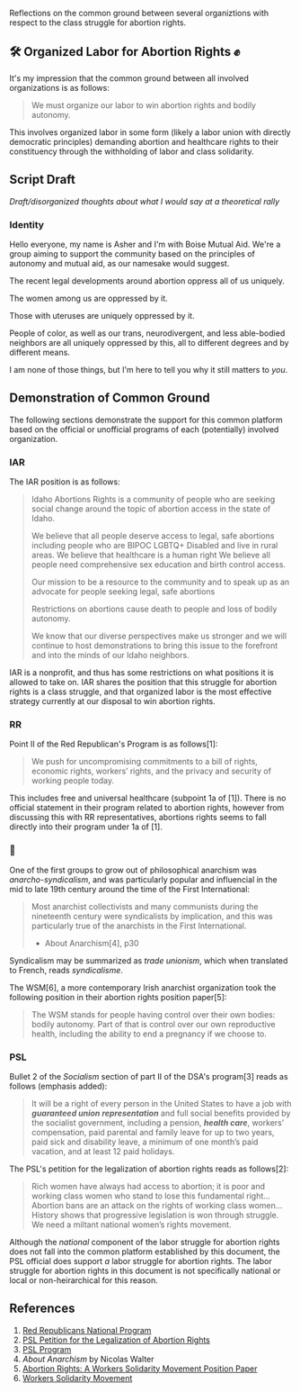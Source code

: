 <!--
layout: post
title: Common Platform on Abortion Rights
permalink: /common-plat
cat: pol
-->

Reflections on the common ground between several organiztions with respect to the class struggle for abortion rights.

## 🛠 Organized Labor for Abortion Rights ✊

It's my impression that the common ground between all involved organizations is as follows:

> We must organize our labor to win abortion rights and bodily autonomy.

This involves organized labor in some form (likely a labor union with directly democratic principles) demanding abortion and healthcare rights to their constituency through the withholding of labor and class solidarity.

## Script Draft

*Draft/disorganized thoughts about what I would say at a theoretical rally*

### Identity

Hello everyone, my name is Asher and I'm with Boise Mutual Aid.
We're a group aiming to support the community based on the principles of autonomy and mutual aid, as our namesake would suggest.

The recent legal developments around abortion oppress all of us uniquely.

The women among us are oppressed by it.

Those with uteruses are uniquely oppressed by it.

People of color, as well as our trans, neurodivergent, and less able-bodied neighbors are all uniquely oppressed by this, all to different degrees and by different means.

I am none of those things, but I'm here to tell you why it still matters to *you*.

## Demonstration of Common Ground

The following sections demonstrate the support for this common platform based on the official or unofficial programs of each (potentially) involved organization.

### IAR

The IAR position is as follows:

> Idaho Abortions Rights is a community of people who are seeking social change around the topic of abortion access in the state of Idaho. 
> 
> We believe that all people deserve access to legal, safe abortions including people who are BIPOC LGBTQ+ Disabled and live in rural areas. 
> We believe that healthcare is a human right
> We believe all people need comprehensive sex education and birth control access. 
> 
> Our mission to be a resource to the community and to speak up as an advocate for people seeking legal, safe abortions 
> 
> Restrictions on abortions cause death to people and loss of bodily autonomy. 
> 
> We know that our diverse perspectives make us stronger and we will continue to host demonstrations to bring this issue to the forefront and into the minds of our Idaho neighbors. 

IAR is a nonprofit, and thus has some restrictions on what positions it is allowed to take on.
IAR shares the position that this struggle for abortion rights is a class struggle, and that organized labor is the most effective strategy currently at our disposal to win abortion rights.

### RR

Point II of the Red Republican's Program is as follows[1]:

> We push for uncompromising commitments to a bill of rights, economic rights, workers’ rights, and the privacy and security of working people today.

This includes free and universal healthcare (subpoint 1a of [1]).
There is no official statement in their program related to abortion rights, however from discussing this with RR representatives, abortions rights seems to fall directly into their program under 1a of [1].

### 🏴

One of the first groups to grow out of philosophical anarchism was *anarcho-syndicalism*, and was particularly popular and influencial in the mid to late 19th century around the time of the First International:

> Most anarchist collectivists and many communists during the nineteenth century were syndicalists by implication, and this was particularly true of the anarchists in the First International.
>
> - About Anarchism[4], p30

Syndicalism may be summarized as *trade unionism*, which when translated to French, reads *syndicalisme*.

The WSM[6], a more contemporary Irish anarchist organization took the following position in their abortion rights position paper[5]:

> The WSM stands for people having control over their own bodies: bodily autonomy. Part of that is control over our own reproductive health, including the ability to end a pregnancy if we choose to.

### PSL

Bullet 2 of the *Socialism* section of part II of the DSA's program[3] reads as follows (emphasis added):

> It will be a right of every person in the United States to have a job with ***guaranteed union representation*** and full social benefits provided by the socialist government, including a pension, ***health care***, workers’ compensation, paid parental and family leave for up to two years, paid sick and disability leave, a minimum of one month’s paid vacation, and at least 12 paid holidays.

The PSL's petition for the legalization of abortion rights reads as follows[2]:

> Rich women have always had access to abortion; it is poor and working class women who stand to lose this fundamental right... 
> Abortion bans are an attack on the rights of working class women... History shows that progressive legislation is won through struggle. We need a miltant national women’s rights movement.

Although the *national* component of the labor struggle for abortion rights does not fall into the common platform established by this document, the PSL official does support *a* labor struggle for abortion rights.
The labor struggle for abortion rights in this document is not specifically national or local or non-heirarchical for this reason.

## References

1. <a href="https://www.redrepublicans.org/our-program" target="blank">Red Republicans National Program</a>
1. <a href="https://www2.pslweb.org/abortion_rights_petition" target="blank">PSL Petition for the Legalization of Abortion Rights</a>
1. <a href="https://pslweb.org/program/" target="blank">PSL Program</a>
1. *About Anarchism* by Nicolas Walter
1.  <a href="https://theanarchistlibrary.org/library/workers-solidarity-movement-abortion-rights-position-paper" target="blank"> Abortion Rights: A Workers Solidarity Movement Position Paper </a>
1. <a href="http://www.wsm.ie/" target="blank">Workers Solidarity Movement</a>
